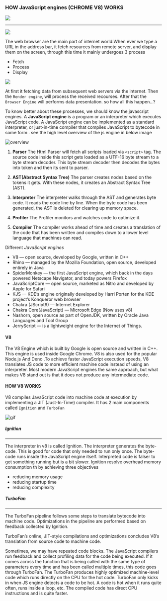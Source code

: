 ### HOW JavaScript engines (CHROME V8) WORKS
![](images/cover%20image.gif)

------------------------------
![](images/fetching-resource.gif)

The web browser are the main part of internet world.When ever we type  a  URL in the address bar, it fetch resources from remote server, and display them on the screen, through this time it mainly undergoes 3 process

- Fetch
- Process
- Display

![](images/1.png)

At first it fetching data from subsequent web servers via the internet. Then the `Render engine`, will process the received recourses. After that  the `Browser Engine` will performs data presentation. so how all this happen...?

To know better about these processes, we should know the javascript engines. A **JavaScript engine** is a program or an interpreter which executes JavaScript code. A JavaScript engine can be implemented as a standard interpreter, or just-in-time compiler that compiles JavaScript to bytecode in some form . see the high level overview of the js engine in below image

![overview](images/js%20engine%201.png)

1. **Parser**
The Html Parser will fetch all scripts loaded via `<script>` tag. The source code inside this script gets loaded as a UTF-16 byte stream to a byte stream decoder. This byte stream decoder then decodes the bytes into token and  then its sent to parser.
2. **AST(Abstract Syntax Tree)**
The parser creates nodes based on the tokens it gets. With these nodes, it creates an Abstract Syntax Tree (AST).

3. **Interpreter**
The interpreter walks through the AST and generates byte code. It reads the code line by line. When the byte code has been generated, the AST is deleted for clearing up memory space.

4. **Profiler**
The Profiler monitors and watches code to optimize it.
5. **Compiler**
The compiler works ahead of time and creates a translation of the code that has been written and compiles down to a lower level language that machines can read.


Different *JavaScript engines*

- V8 — open source, developed by Google, written in C++
- Rhino — managed by the Mozilla Foundation, open source, developed entirely in Java
- SpiderMonkey — the first JavaScript engine, which back in the days powered Netscape Navigator, and today powers Firefox
- JavaScriptCore — open source, marketed as Nitro and developed by Apple for Safari
- KJS — KDE’s engine originally developed by Harri Porten for the KDE project’s Konqueror web browser
- Chakra (JScript9) — Internet Explorer
- Chakra Core(JavaScript) — Microsoft Edge (Now uses v8)
- Nashorn, open source as part of OpenJDK, written by Oracle Java Languages and Tool Group
- JerryScript — is a lightweight engine for the Internet of Things.

#### V8
The V8 Engine which is built by Google is open source and written in C++. This engine is used inside Google Chrome. V8 is also used for the popular Node.js And Deno .To achieve faster JavaScript execution speeds, V8 translates JS code to more efficient machine code instead of using an interpreter. Most modern JavaScript engines the same approach, but what makes V8 stand out is that it does not produce any intermediate code.

#### HOW  V8 WORKS

V8 compiles JavaScript code into machine code at execution by implementing a JIT (Just-In-Time) compiler. It has  2 main components called `Ignition` and `TurboFan`

![gif](images/v8-gif.gif)

##### Ignition
---------
The interpreter in v8 is called Ignition. The interpreter generates the byte-code. This is good for code that only needed to run only once. The byte-code runs inside the JavaScript engine itself. Interpreted code is falser to get something running but is a bit slower. Ignition resolve  overhead memory consumption th by achieving three objectives
 -  reducing memory usage
 -  reducing startup time
 -  reducing complexity


##### TurboFan
----------

The TurboFan pipeline follows some steps to translate bytecode into machine code. Optimizations in the pipeline  are performed based on feedback collected by Ignition.

TurboFan’s online, JIT-style compilations and optimizations concludes V8’s translation from source code to machine code.

Sometimes, we may have repeated code blocks. The JavaScript compilers run feedback and collect profiling data for the code being executed. If it comes across the function that is being called with the same type of parameters every time and has been called multiple times, this code goes through TurboFan. The TurboFan produces highly optimized machine-level code which runs directly on the CPU for the hot code. TurboFan only kicks in when JS engine detects a code to be hot. A code is hot when it runs quite often, runs inside a loop, etc. The compiled code has direct CPU instructions and is quite faster.